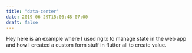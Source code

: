 ```yaml
---
title: "data-center"
date: 2019-06-29T15:06:48-07:00
draft: false
---
```


Hey here is an example where I used ngrx to manage state in the web app and how I created a custom form stuff in flutter all to create value.
